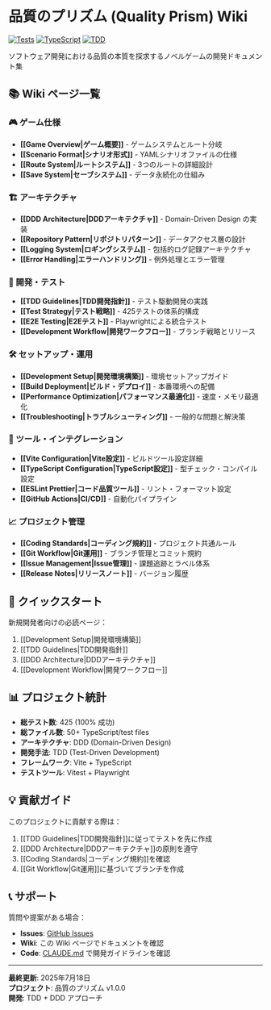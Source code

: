 # 品質のプリズム (Quality Prism) Wiki

[![Tests](https://img.shields.io/badge/tests-425%20total%20|%20425%20passing-brightgreen)](https://github.com/kosuke-fujisawa/quality-prism)
[![TypeScript](https://img.shields.io/badge/TypeScript-5.8.3-blue)](https://www.typescriptlang.org/)
[![TDD](https://img.shields.io/badge/development-TDD-orange)](https://github.com/kosuke-fujisawa/quality-prism/blob/main/CLAUDE.md)

ソフトウェア開発における品質の本質を探求するノベルゲームの開発ドキュメント集

## 📚 Wiki ページ一覧

### 🎮 ゲーム仕様
- **[[Game Overview|ゲーム概要]]** - ゲームシステムとルート分岐
- **[[Scenario Format|シナリオ形式]]** - YAMLシナリオファイルの仕様
- **[[Route System|ルートシステム]]** - 3つのルートの詳細設計
- **[[Save System|セーブシステム]]** - データ永続化の仕組み

### 🏗️ アーキテクチャ
- **[[DDD Architecture|DDDアーキテクチャ]]** - Domain-Driven Design の実装
- **[[Repository Pattern|リポジトリパターン]]** - データアクセス層の設計
- **[[Logging System|ロギングシステム]]** - 包括的ログ記録アーキテクチャ
- **[[Error Handling|エラーハンドリング]]** - 例外処理とエラー管理

### 🧪 開発・テスト
- **[[TDD Guidelines|TDD開発指針]]** - テスト駆動開発の実践
- **[[Test Strategy|テスト戦略]]** - 425テストの体系的構成
- **[[E2E Testing|E2Eテスト]]** - Playwrightによる統合テスト
- **[[Development Workflow|開発ワークフロー]]** - ブランチ戦略とリリース

### 🛠️ セットアップ・運用
- **[[Development Setup|開発環境構築]]** - 環境セットアップガイド
- **[[Build Deployment|ビルド・デプロイ]]** - 本番環境への配備
- **[[Performance Optimization|パフォーマンス最適化]]** - 速度・メモリ最適化
- **[[Troubleshooting|トラブルシューティング]]** - 一般的な問題と解決策

### 🔧 ツール・インテグレーション
- **[[Vite Configuration|Vite設定]]** - ビルドツール設定詳細
- **[[TypeScript Configuration|TypeScript設定]]** - 型チェック・コンパイル設定
- **[[ESLint Prettier|コード品質ツール]]** - リント・フォーマット設定
- **[[GitHub Actions|CI/CD]]** - 自動化パイプライン

### 📈 プロジェクト管理
- **[[Coding Standards|コーディング規約]]** - プロジェクト共通ルール
- **[[Git Workflow|Git運用]]** - ブランチ管理とコミット規約
- **[[Issue Management|Issue管理]]** - 課題追跡とラベル体系
- **[[Release Notes|リリースノート]]** - バージョン履歴

## 🚀 クイックスタート

新規開発者向けの必読ページ：
1. [[Development Setup|開発環境構築]]
2. [[TDD Guidelines|TDD開発指針]]
3. [[DDD Architecture|DDDアーキテクチャ]]
4. [[Development Workflow|開発ワークフロー]]

## 📊 プロジェクト統計

- **総テスト数**: 425 (100% 成功)
- **総ファイル数**: 50+ TypeScript/test files
- **アーキテクチャ**: DDD (Domain-Driven Design)
- **開発手法**: TDD (Test-Driven Development)
- **フレームワーク**: Vite + TypeScript
- **テストツール**: Vitest + Playwright

## 💡 貢献ガイド

このプロジェクトに貢献する際は：
1. [[TDD Guidelines|TDD開発指針]]に従ってテストを先に作成
2. [[DDD Architecture|DDDアーキテクチャ]]の原則を遵守
3. [[Coding Standards|コーディング規約]]を確認
4. [[Git Workflow|Git運用]]に基づいてブランチを作成

## 📞 サポート

質問や提案がある場合：
- **Issues**: [GitHub Issues](https://github.com/kosuke-fujisawa/quality-prism/issues)
- **Wiki**: この Wiki ページでドキュメントを確認
- **Code**: [CLAUDE.md](https://github.com/kosuke-fujisawa/quality-prism/blob/main/CLAUDE.md) で開発ガイドラインを確認

---

**最終更新**: 2025年7月18日  
**プロジェクト**: 品質のプリズム v1.0.0  
**開発**: TDD + DDD アプローチ